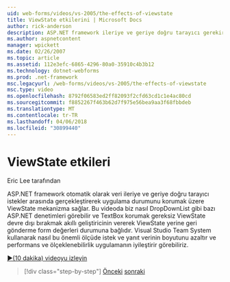 ```yaml
---
uid: web-forms/videos/vs-2005/the-effects-of-viewstate
title: ViewState etkilerini | Microsoft Docs
author: rick-anderson
description: ASP.NET framework ileriye ve geriye doğru tarayıcı gerekir arasında veri gerçekleştirerek uygulama durumunu otomatik olarak korumak için ViewState mekanizma sağlar...
ms.author: aspnetcontent
manager: wpickett
ms.date: 02/26/2007
ms.topic: article
ms.assetid: 112e3efc-6865-4296-80a0-35910c4b3b12
ms.technology: dotnet-webforms
ms.prod: .net-framework
msc.legacyurl: /web-forms/videos/vs-2005/the-effects-of-viewstate
msc.type: video
ms.openlocfilehash: 8792f06583ed2ff82093f2cfd63cd1c1e4ac80cd
ms.sourcegitcommit: f8852267f463b62d7f975e56bea9aa3f68fbbdeb
ms.translationtype: MT
ms.contentlocale: tr-TR
ms.lasthandoff: 04/06/2018
ms.locfileid: "30899440"
---
```

<a name="the-effects-of-viewstate"></a>ViewState etkileri
====================
Eric Lee tarafından

ASP.NET framework otomatik olarak veri ileriye ve geriye doğru tarayıcı istekler arasında gerçekleştirerek uygulama durumunu korumak üzere ViewState mekanizma sağlar. Bu videoda biz nasıl DropDownList gibi bazı ASP.NET denetimleri görebilir ve TextBox korumak gereksiz ViewState devre dışı bırakmak akıllı geliştiricinin vererek ViewState yerine geri gönderme form değerleri durumuna bağlıdır. Visual Studio Team System kullanarak nasıl bu önemli ölçüde istek ve yanıt verinin boyutunu azaltır ve performans ve ölçeklenebilirlik uygulamanın iyileştirir görebiliriz.

[&#9654;(10 dakika) videoyu izleyin](https://channel9.msdn.com/Blogs/ASP-NET-Site-Videos/the-effects-of-viewstate)

> [!div class="step-by-step"]
> [Önceki](using-the-load-test-agent.md)
> [sonraki](how-do-i-integrate-defect-tracking-with-testing.md)
